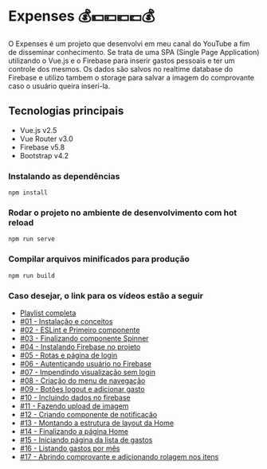 # Expenses 💰💵💴💶💷💰

O Expenses é um projeto que desenvolvi em meu canal do YouTube a fim de disseminar conhecimento.
Se trata de uma SPA (Single Page Application) utilizando o Vue.js e o Firebase para inserir gastos
pessoais e ter um controle dos mesmos. Os dados são salvos no realtime database do Firebase e utilizo
tambem o storage para salvar a imagem do comprovante caso o usuário queira inserí-la.

## Tecnologias principais
- Vue.js v2.5
- Vue Router v3.0
- Firebase v5.8
- Bootstrap v4.2

### Instalando as dependências
```
npm install
```

### Rodar o projeto no ambiente de desenvolvimento com hot reload
```
npm run serve
```

### Compilar arquivos minificados para produção
```
npm run build
```

### Caso desejar, o link para os vídeos estão a seguir

- [Playlist completa](https://www.youtube.com/playlist?list=PL7SyCwLzd5jt7zcDoBjGt7v7zViBt7WgA)
- [#01 - Instalação e conceitos](https://youtu.be/g5CuiTpx6Sg)
- [#02 - ESLint e Primeiro componente](https://youtu.be/A6MiP4-r154)
- [#03 - Finalizando componente Spinner](https://youtu.be/1EhehnGDrDA)
- [#04 - Instalando Firebase no projeto](https://youtu.be/GoimeX5pYWQ)
- [#05 - Rotas e página de login](https://youtu.be/f-6mq8Gou_Y)
- [#06 - Autenticando usuário no Firebase](https://youtu.be/aPae4ye9TyE)
- [#07 - Impendindo visualização sem login](https://youtu.be/TX1f8m1GoUg)
- [#08 - Criação do menu de navegação](https://youtu.be/eHUfHXwcCvc)
- [#09 - Botões logout e adicionar gasto](https://youtu.be/2fhHeIb3zfE)
- [#10 - Incluindo dados no firebase](https://youtu.be/lgu_PhYNW2g)
- [#11 - Fazendo upload de imagem](https://youtu.be/6ReuV2wSImQ)
- [#12 - Criando componente de notificação](https://youtu.be/yw3x64glBOc)
- [#13 - Montando a estrutura de layout da Home](https://youtu.be/ecIRpas4K_U)
- [#14 - Finalizando a página Home](https://youtu.be/eLWLOv6JfQo)
- [#15 - Iniciando página da lista de gastos](https://youtu.be/gygePLUeFuc)
- [#16 - Listando gastos por mês](https://youtu.be/Y8OY9QuDUfE)
- [#17 - Abrindo comprovante e adicionando rolagem nos itens](https://youtu.be/5J9CKq5RLCc)